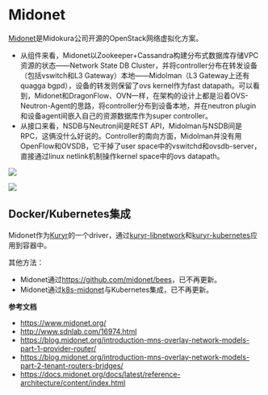 # Midonet

[Midonet](https://www.midonet.org/)是Midokura公司开源的OpenStack网络虚拟化方案。

- 从组件来看，Midonet以Zookeeper+Cassandra构建分布式数据库存储VPC资源的状态——Network State DB Cluster，并将controller分布在转发设备（包括vswitch和L3 Gateway）本地——Midolman（L3 Gateway上还有quagga bgpd），设备的转发则保留了ovs kernel作为fast datapath。可以看到，Midonet和DragonFlow、OVN一样，在架构的设计上都是沿着OVS-Neutron-Agent的思路，将controller分布到设备本地，并在neutron plugin和设备agent间嵌入自己的资源数据库作为super controller。
- 从接口来看，NSDB与Neutron间是REST API，Midolman与NSDB间是RPC，这俩没什么好说的。Controller的南向方面，Midolman并没有用OpenFlow和OVSDB，它干掉了user space中的vswitchd和ovsdb-server，直接通过linux netlink机制操作kernel space中的ovs datapath。

![](1.png)

![](2.png)

## Docker/Kubernetes集成

Midonet作为[Kuryr](https://github.com/openstack/kuryr)的一个driver，通过[kuryr-libnetwork](https://github.com/openstack/kuryr-libnetwork)和[kuryr-kubernetes](https://github.com/openstack/kuryr-kubernetes)应用到容器中。

其他方法：

- Midonet通过<https://github.com/midonet/bees>，已不再更新。
- Midonet通过[k8s-midonet](https://github.com/midonet/k8s-midonet)与Kubernetes集成，已不再更新。

**参考文档**

- <https://www.midonet.org/>
- <http://www.sdnlab.com/16974.html>
- <https://blog.midonet.org/introduction-mns-overlay-network-models-part-1-provider-router/>
- <https://blog.midonet.org/introduction-mns-overlay-network-models-part-2-tenant-routers-bridges/>
- <https://docs.midonet.org/docs/latest/reference-architecture/content/index.html>
